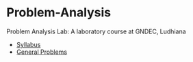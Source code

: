 # Problem-Analysis
Problem Analysis Lab: A laboratory course at GNDEC, Ludhiana

- [Syllabus](Files/Doc/Syllabus)
- [General Problems](https://github.com/hsrai/Problem-Analysis/blob/main/Files/CSV/problems_general.csv)
